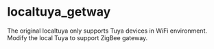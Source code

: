 # localtuya_getway
The original localtuya only supports Tuya devices in WiFi environment. Modify the local Tuya to support ZigBee gateway.
